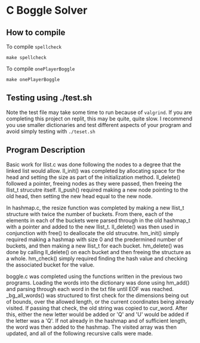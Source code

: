 # C Boggle Solver

## How to compile

To compile `spellcheck`

```
make spellcheck
```

To compile `onePlayerBoggle`

```
make onePlayerBoggle
```

## Testing using ./test.sh

Note the test file may take some time to run because of `valgrind`. If you are completing this project on replit, this may be quite, quite slow. I recommend you use smaller dictionaries and test different aspects of your program and avoid simply testing with `./teset.sh`

## Program Description

Basic work for llist.c was done following the nodes to a degree that the linked list would allow. ll_init() was completed by allocating space for the head and setting the size as part of the initialization method. ll_delete() followed a pointer, freeing nodes as they were passed, then freeing the llist_t strucutre itself. ll_push() required making a new node pointing to the old head, then setting the new head equal to the new node.

In hashmap.c, the resize function was completed by making a new llist_t structure with twice the number of buckets. From there, each of the elements in each of the buckets were parsed through in the old hashmap_t with a pointer and added to the new llist_t. ll_delete() was then used in conjunction with free() to deallocate the old strucutre. hm_init() simply required making a hashmap with size 0 and the predermined number of buckets, and then making a new llist_t for each bucket. hm_delete() was done by calling ll_delete() on each bucket and then freeing the structure as a whole. hm_check() simply required finding the hash value and checking the associated bucket for the value.

boggle.c was completed using the functions written in the previous two programs. Loading the words into the dictionary was done using hm_add() and parsing through each word in the txt file until EOF was reached. \_bg_all_words() was structured to first check for the dimensions being out of bounds, over the allowed length, or the current coordinates being already visited. If passing that check, the old string was copied to cur_word. After this, either the new letter would be added or 'Q' and 'U' would be added if the letter was a 'Q'. If not already in the hashmap and of sufficient length, the word was then added to the hashmap. The visited array was then updated, and all of the following recursive calls were made.



